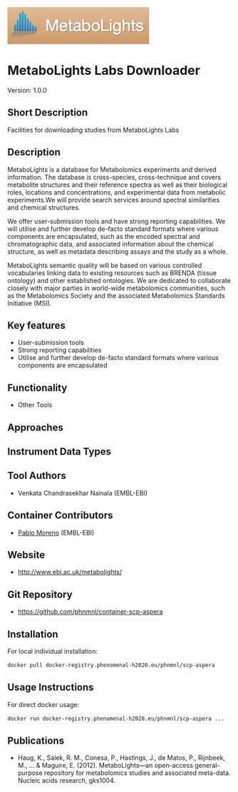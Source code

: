![Logo](logo.png)

# MetaboLights Labs Downloader
Version: 1.0.0

## Short Description

Facilities for downloading studies from MetaboLights Labs

## Description

MetaboLights is a database for Metabolomics experiments and derived information.
The database is cross-species, cross-technique and covers metabolite structures and their reference spectra as well as their biological roles, locations and concentrations, and experimental data from metabolic experiments.We will provide search services around spectral similarities and chemical structures.

We offer user-submission tools and have strong reporting capabilities. We will utilise and further develop de-facto standard formats where various components are encapsulated, such as the encoded spectral and chromatographic data, and associated information about the chemical structure, as well as metadata describing assays and the study as a whole.

MetaboLights semantic quality will be based on various controlled vocabularies linking data to existing resources such as BRENDA (tissue ontology) and other established ontologies. We are dedicated to collaborate closely with major parties in world-wide metabolomics communities, such as the Metabolomics Society and the associated Metabolomics Standards Initiative (MSI).

## Key features

- User-submission tools
- Strong reporting capabilities
- Utilise and further develop de-facto standard formats where various components are encapsulated

## Functionality

- Other Tools

## Approaches
  
## Instrument Data Types

## Tool Authors

- Venkata Chandrasekhar Nainala (EMBL-EBI)

## Container Contributors

- [Pablo Moreno](https://github.com/pcm32) (EMBL-EBI)

## Website

- http://www.ebi.ac.uk/metabolights/


## Git Repository

- https://github.com/phnmnl/container-scp-aspera

## Installation 

For local individual installation:

```bash
docker pull docker-registry.phenomenal-h2020.eu/phnmnl/scp-aspera
```

## Usage Instructions

For direct docker usage:

```bash
docker run docker-registry.phenomenal-h2020.eu/phnmnl/scp-aspera ...
```

## Publications

- Haug, K., Salek, R. M., Conesa, P., Hastings, J., de Matos, P., Rijnbeek, M., ... & Maguire, E. (2012). MetaboLights—an open-access general-purpose repository for metabolomics studies and associated meta-data. Nucleic acids research, gks1004.
